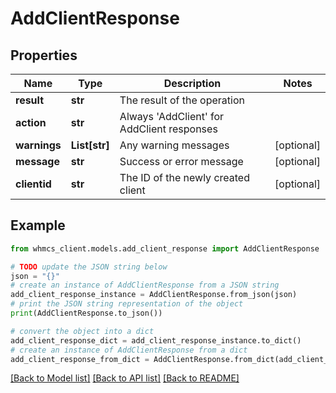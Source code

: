 # AddClientResponse


## Properties

Name | Type | Description | Notes
------------ | ------------- | ------------- | -------------
**result** | **str** | The result of the operation | 
**action** | **str** | Always &#39;AddClient&#39; for AddClient responses | 
**warnings** | **List[str]** | Any warning messages | [optional] 
**message** | **str** | Success or error message | [optional] 
**clientid** | **str** | The ID of the newly created client | [optional] 

## Example

```python
from whmcs_client.models.add_client_response import AddClientResponse

# TODO update the JSON string below
json = "{}"
# create an instance of AddClientResponse from a JSON string
add_client_response_instance = AddClientResponse.from_json(json)
# print the JSON string representation of the object
print(AddClientResponse.to_json())

# convert the object into a dict
add_client_response_dict = add_client_response_instance.to_dict()
# create an instance of AddClientResponse from a dict
add_client_response_from_dict = AddClientResponse.from_dict(add_client_response_dict)
```
[[Back to Model list]](../README.md#documentation-for-models) [[Back to API list]](../README.md#documentation-for-api-endpoints) [[Back to README]](../README.md)


